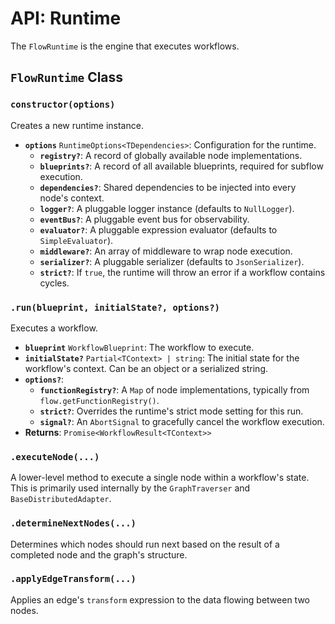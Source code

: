 # API: Runtime

The `FlowRuntime` is the engine that executes workflows.

## `FlowRuntime` Class

### `constructor(options)`

Creates a new runtime instance.

-   **`options`** `RuntimeOptions<TDependencies>`: Configuration for the runtime.
    -   **`registry?`**: A record of globally available node implementations.
    -   **`blueprints?`**: A record of all available blueprints, required for subflow execution.
    -   **`dependencies?`**: Shared dependencies to be injected into every node's context.
    -   **`logger?`**: A pluggable logger instance (defaults to `NullLogger`).
    -   **`eventBus?`**: A pluggable event bus for observability.
    -   **`evaluator?`**: A pluggable expression evaluator (defaults to `SimpleEvaluator`).
    -   **`middleware?`**: An array of middleware to wrap node execution.
    -   **`serializer?`**: A pluggable serializer (defaults to `JsonSerializer`).
    -   **`strict?`**: If `true`, the runtime will throw an error if a workflow contains cycles.

### `.run(blueprint, initialState?, options?)`

Executes a workflow.

-   **`blueprint`** `WorkflowBlueprint`: The workflow to execute.
-   **`initialState?`** `Partial<TContext> | string`: The initial state for the workflow's context. Can be an object or a serialized string.
-   **`options?`**:
    -   **`functionRegistry?`**: A `Map` of node implementations, typically from `flow.getFunctionRegistry()`.
    -   **`strict?`**: Overrides the runtime's strict mode setting for this run.
    -   **`signal?`**: An `AbortSignal` to gracefully cancel the workflow execution.
-   **Returns**: `Promise<WorkflowResult<TContext>>`

### `.executeNode(...)`

A lower-level method to execute a single node within a workflow's state. This is primarily used internally by the `GraphTraverser` and `BaseDistributedAdapter`.

### `.determineNextNodes(...)`

Determines which nodes should run next based on the result of a completed node and the graph's structure.

### `.applyEdgeTransform(...)`

Applies an edge's `transform` expression to the data flowing between two nodes.
